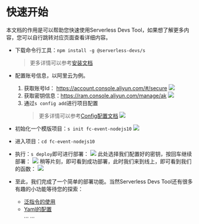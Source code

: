 # 快速开始

本文档的作用是可以帮助您快速使用Serverless Devs Tool，如果想了解更多内容，您可以自行跳转对应页面查看详细内容。

- 下载命令行工具：`npm install -g @serverless-devs/s`
    > 更多详情可以参考[安装文档](工具安装.md)

- 配置账号信息，以阿里云为例。
    1. 获取账号Id： https://account.console.aliyun.com/#/secure
        ![](https://images.serverlessfans.com/s-tool/zh/start-1.jpg)
    2. 获取密钥信息：https://ram.console.aliyun.com/manage/ak
        ![](https://images.serverlessfans.com/s-tool/zh/start-2.jpg)
    3. 通过`s config add`进行项目配置
        > 更多详情可以参考[Config配置文档](../指令相关/Config指令.md)
        ![](https://images.serverlessfans.com/s-tool/zh/start-3.jpg)

- 初始化一个模版项目：`s init fc-event-nodejs10`
    ![](https://images.serverlessfans.com/s-tool/zh/start-4.jpg)

- 进入项目：`cd fc-event-nodejs10`

- 执行：`s deploy`即可进行部署：
    ![](https://images.serverlessfans.com/s-tool/zh/start-6.jpg)
    此处选择我们配置好的密钥，按回车继续部署：
    ![](https://images.serverlessfans.com/s-tool/zh/start-5.jpg)
    稍等片刻，即可看到成功部署，此时我们来到线上，即可看到我们的函数：
    ![](https://images.serverlessfans.com/s-tool/zh/start-7.jpg)
    
- 至此，我们完成了一个简单的部署功能。当然Serverless Devs Tool还有很多有趣的小功能等待您的探索：
    - [泛指令的使用](../指令相关/泛指令.md)
    - [Yaml的配置](Yaml格式规范.md)   
    ... ...